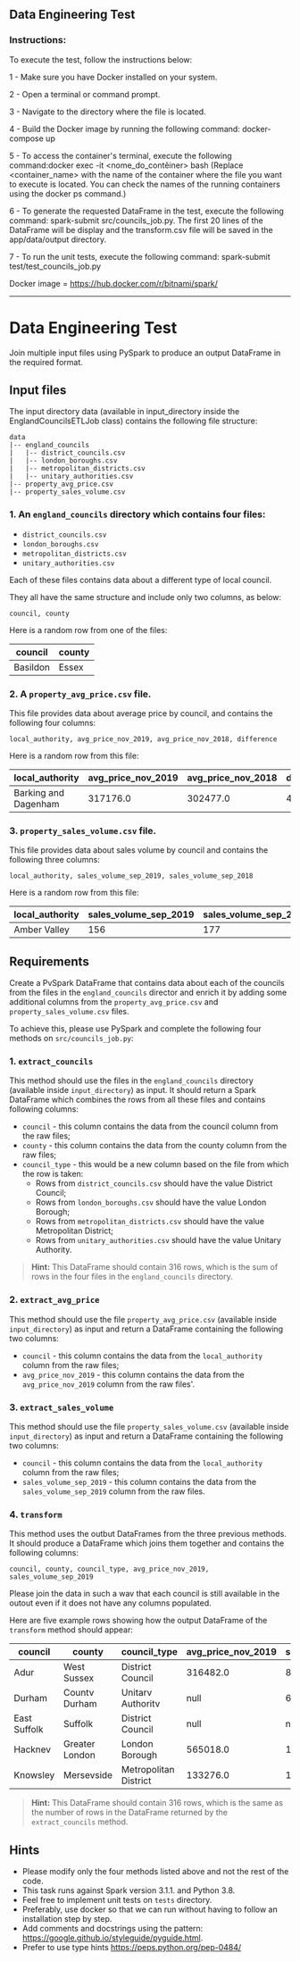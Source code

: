 ## Data Engineering Test 
### Instructions:

To execute the test, follow the instructions below:

1 - Make sure you have Docker installed on your system.

2 - Open a terminal or command prompt.

3 - Navigate to the directory where the file is located.

4 - Build the Docker image by running the following command: docker-compose up

5 - To access the container's terminal, execute the following command:docker exec -it <nome_do_contêiner> bash (Replace <container_name> with the name of the container where the file you want to execute is located. You can check the names of the running containers using the docker ps command.)

6 - To generate the requested DataFrame in the test, execute the following command: spark-submit src/councils_job.py. The first 20 lines of the DataFrame will be display and the transform.csv file will be saved in the app/data/output directory.

7 - To run the unit tests, execute the following command: spark-submit test/test_councils_job.py


Docker image = https://hub.docker.com/r/bitnami/spark/

-------------------------------------------------------------------------------------------------

# Data Engineering Test

Join multiple input files using PySpark to produce an output DataFrame in the required format.

## Input files
The input directory data (available in input_directory inside the EnglandCouncilsETLJob class) contains the following file structure:
```
data 
|-- england_councils
|   |-- district_councils.csv
|   |-- london_boroughs.csv
|   |-- metropolitan_districts.csv 
|   |-- unitary_authorities.csv
|-- property_avg_price.csv
|-- property_sales_volume.csv
```

### 1. An `england_councils` directory which contains four files:
  - `district_councils.csv`
  - `london_boroughs.csv`
  - `metropolitan_districts.csv`
  - `unitary_authorities.csv`

Each of these files contains data about a different type of local council.

They all have the same structure and include only two columns, as below:  
  
```council, county```

Here is a random row from one of the files:

| council  | county |
|----------|--------|
| Basildon | Essex  |

### 2. A `property_avg_price.csv` file.
 
This file provides data about average price by council, and contains the following four columns:

```
local_authority, avg_price_nov_2019, avg_price_nov_2018, difference
```

Here is a random row from this file:

| local_authority      | avg_price_nov_2019 | avg_price_nov_2018 | difference |
|----------------------|--------------------|--------------------|------------|  
| Barking and Dagenham | 317176.0           | 302477.0           | 4 90%      |

### 3. `property_sales_volume.csv` file.

This file provides data about sales volume by council and contains the following three columns:  

```
local_authority, sales_volume_sep_2019, sales_volume_sep_2018
```

Here is a random row from this file:

| local_authority      | sales_volume_sep_2019 | sales_volume_sep_2018 |
|----------------------|-----------------------|-----------------------|
| Amber Valley         | 156                   | 177                   |

## Requirements

Create a PvSpark DataFrame that contains data about each of the councils from the files in the `england_councils` director and enrich it by adding some additional columns from the `property_avg_price.csv` and `property_sales_volume.csv` files.  

To achieve this, please use PySpark and complete the following four methods on `src/councils_job.py`:

### 1. `extract_councils`
This method should use the files in the `england_councils` directory (available inside `input_directory`) as input. It should return a Spark DataFrame which combines the rows from all these files and contains following columns:
- `council` - this column contains the data from the council column from the raw files;
- `county` - this column contains the data from the county column from the raw files;
- `council_type` - this would be a new column based on the file from which the row is taken:
  - Rows from `district_councils.csv` should have the value District Council;
  - Rows from `london_boroughs.csv` should have the value London Borough;
  - Rows from `metropolitan_districts.csv` should have the value Metropolitan District;
  - Rows from `unitary_authorities.csv` should have the value Unitary Authority.

> **Hint:** This DataFrame should contain 316 rows, which is the sum of rows in the four files in the `england_councils` directory.

### 2. `extract_avg_price`
This method should use the file `property_avg_price.csv` (available inside `input_directory`) as input and return a DataFrame containing the following two columns:
- `council` - this column contains the data from the `local_authority` column from the raw files;
- `avg_price_nov_2019` - this column contains the data from the `avg_price_nov_2019` column from the raw files'.

### 3. `extract_sales_volume`
This method should use the file `property_sales_volume.csv` (available inside `input_directory`) as input and return a DataFrame containing the following two columns:
- `council` - this column contains the data from the `local_authority` column from the raw files;
- `sales_volume_sep_2019` - this column contains the data from the `sales_volume_sep_2019` column from the raw files.

### 4. `transform` 
This method uses the outbut DataFrames from the three previous methods. It should produce a DataFrame which joins them together and contains the following columns:
```
council, county, council_type, avg_price_nov_2019, sales_volume_sep_2019
```
  
Please join the data in such a wav that each council is still available in the outout even if it does not have any columns populated.  

Here are five example rows showing how the output DataFrame of the `transform` method should appear:

| council      | county         | council_type          | avg_price_nov_2019 | sales_volume_sep_2019 | 
|--------------|----------------|-----------------------|--------------------|-----------------------|
| Adur         | West Sussex    | District Council      | 316482.0           | 82                    |
| Durham       | Countv Durham  | Unitarv Authoritv     | null               | 608                   |  
| East Suffolk | Suffolk        | District Council      | null               | null                  |  
| Hacknev      | Greater London | London Borough        | 565018.0           | 128                   |  
| Knowsley     | Mersevside     | Metropolitan District | 133276.0           | 156                   |  
  
> **Hint:** This DataFrame should contain 316 rows, which is the same as the number of rows in the DataFrame returned by the `extract_councils` method.

## Hints
- Please modify only the four methods listed above and not the rest of the code.
- This task runs against Spark version 3.1.1. and Python 3.8.
- Feel free to implement unit tests on `tests` directory.
- Preferably, use docker so that we can run without having to follow an installation step by step.
- Add comments and docstrings using the pattern: https://google.github.io/styleguide/pyguide.html.
- Prefer to use type hints https://peps.python.org/pep-0484/
